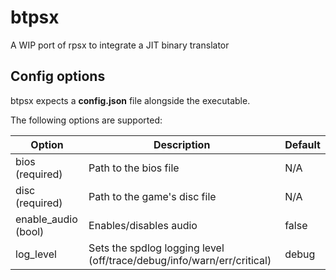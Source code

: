 # btpsx
A WIP port of rpsx to integrate a JIT binary translator

## Config options
btpsx expects a **config.json** file alongside the executable.

The following options are supported:

| Option | Description | Default |
| ------------- | ------------- | ------------- |
| bios (required) | Path to the bios file | N/A |
| disc (required) | Path to the game's disc file | N/A |
| enable_audio (bool) | Enables/disables audio | false |
| log_level | Sets the spdlog logging level (off/trace/debug/info/warn/err/critical) | debug |
